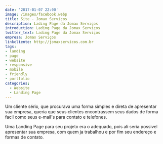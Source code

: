 ```yaml
---
date: '2017-01-07 22:00'
image: /images/facebook.webp
title: Site - Jomax Serviços
description: Lading Page da Jomax Serviços
introduction: Lading Page da Jomax Serviços
twitter_text: Lading Page da Jomax Serviços
empresa: Jomax Serviços
linkcliente: http://jomaxservicos.com.br
tags:
- landing
- page
- website
- responsive
- mobile
- friendly
- portfolio
categories:
  - Website
  - Landing Page
---
```


Um cliente sério, que procurava uma forma simples e direta de apresentar sua empresa, queria que seus clientes encontrassem seus dados de forma facil como seus e-mail's para contato e telefones.

Uma Landing Page para seu projeto era o adequado, pois ali seria possivel apresentar sua empresa, com quem ja trabalhou e por fim seu endereço e formas de contato.
